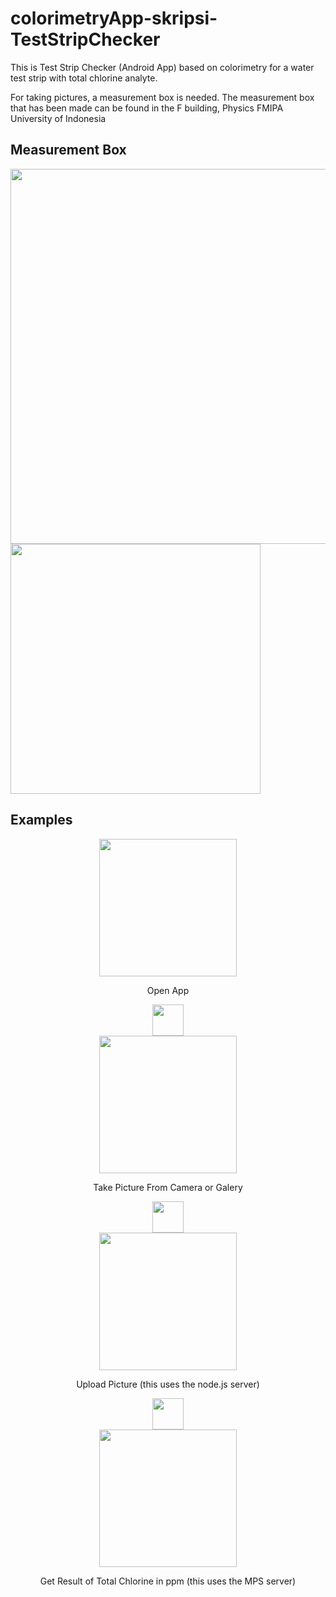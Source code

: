 # colorimetryApp-skripsi-TestStripChecker
This is Test Strip Checker (Android App) based on colorimetry for a water test strip with total chlorine analyte.

For taking pictures, a measurement box is needed. The measurement box that has been made can be found in the F building, Physics FMIPA University of Indonesia

## Measurement Box

<div width="250px">
  <img src="https://user-images.githubusercontent.com/93637835/188461101-74e9497b-4f7d-4b30-8ba9-8c6d21d03759.png" width="600px">
  <img src="https://user-images.githubusercontent.com/93637835/188461118-63493543-26ec-413f-9480-40db4ce0fc9c.png" width="400px">
</div>



## Examples

<div align="center"><img src="https://user-images.githubusercontent.com/93637835/188441563-8a9a10ef-458e-431a-8797-5cc7cb8d7903.png" width="220px"></div>
<p align="center"> Open App </p>
<div align="center"><img src="https://user-images.githubusercontent.com/93637835/188448394-38242d5c-4ea2-476f-b710-576b4580c019.png" width="50px"></div>
<div align="center"><img src="https://user-images.githubusercontent.com/93637835/188441603-695eb4dc-de50-4160-b154-e072e8bb1f67.png" width="220px"></div>
<p align="center"> Take Picture From Camera or Galery </p>
<div align="center"><img src="https://user-images.githubusercontent.com/93637835/188448394-38242d5c-4ea2-476f-b710-576b4580c019.png" width="50px"></div>
<div align="center"><img src="https://user-images.githubusercontent.com/93637835/188441633-24aa9ab1-2036-4b03-a734-e9f1c32334d5.png" width="220px"></div>
<p align="center"> Upload Picture (this uses the node.js server) </p>
<div align="center"><img src="https://user-images.githubusercontent.com/93637835/188448394-38242d5c-4ea2-476f-b710-576b4580c019.png" width="50px"></div>
<div align="center"><img src="https://user-images.githubusercontent.com/93637835/188441683-cfba4692-dddd-43df-9a3e-651cf5292904.png" width="220px"></div>
<p align="center"> Get Result of Total Chlorine in ppm (this uses the MPS server) </p>



